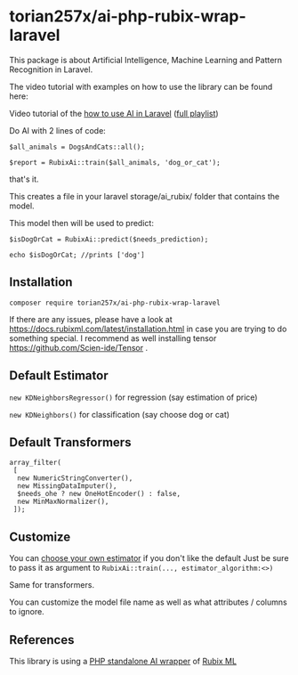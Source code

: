 # torian257x/ai-php-rubix-wrap-laravel
This package is about Artificial Intelligence, Machine Learning and Pattern Recognition in Laravel.

The video tutorial with examples on how to use the library can be found here: 

Video tutorial of the [how to use AI in Laravel](https://youtu.be/0i2npIenj70) ([full playlist](https://www.youtube.com/watch?v=0i2npIenj70&list=PLInLuJxdnhE-qZJHhhQka0osgYz8_Kn6i))


Do AI with 2 lines of code:

```
$all_animals = DogsAndCats::all();

$report = RubixAi::train($all_animals, 'dog_or_cat');
```

that's it.

This creates a file in your laravel storage/ai_rubix/ folder that contains the model.

This model then will be used to predict:

```
$isDogOrCat = RubixAi::predict($needs_prediction);

echo $isDogOrCat; //prints ['dog']
```

## Installation

```
composer require torian257x/ai-php-rubix-wrap-laravel
```

If there are any issues, please have a look at https://docs.rubixml.com/latest/installation.html in case you are trying to do something special. I recommend as well installing tensor https://github.com/Scien-ide/Tensor .

## Default Estimator
`new KDNeighborsRegressor()` for regression (say estimation of price)
      
`new KDNeighbors()` for classification (say choose dog or cat)

## Default Transformers
```
array_filter(
 [
  new NumericStringConverter(),
  new MissingDataImputer(),
  $needs_ohe ? new OneHotEncoder() : false,
  new MinMaxNormalizer(),
 ]);
```

## Customize 
You can [choose your own estimator](https://docs.rubixml.com/latest/choosing-an-estimator.html) if you don't like the default
Just be sure to pass it as argument to `RubixAi::train(..., estimator_algorithm:<>)`

Same for transformers.

You can customize the model file name as well as what attributes / columns to ignore.



## References
This library is using a [PHP standalone AI wrapper](https://github.com/torian257x/ai-php-rubix-wrap) of [Rubix ML](https://github.com/RubixML/ML)
